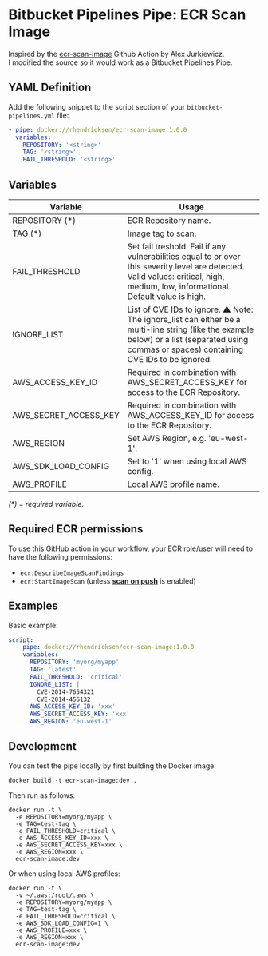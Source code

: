 # Bitbucket Pipelines Pipe: ECR Scan Image

Inspired by the [ecr-scan-image](https://github.com/alexjurkiewicz/ecr-scan-image) Github Action by Alex Jurkiewicz.  
I modified the source so it would work as a Bitbucket Pipelines Pipe.

## YAML Definition

Add the following snippet to the script section of your `bitbucket-pipelines.yml` file:

```yaml
- pipe: docker://rhendricksen/ecr-scan-image:1.0.0
  variables:
    REPOSITORY: '<string>'
    TAG: '<string>'
    FAIL_THRESHOLD: '<string>'
```

## Variables

| Variable              | Usage                                                       |
| --------------------- | ----------------------------------------------------------- |
| REPOSITORY (*)        | ECR Repository name.  |
| TAG (*)               | Image tag to scan. |
| FAIL_THRESHOLD        | Set fail treshold. Fail if any vulnerabilities equal to or over this severity level are detected. Valid values: critical, high, medium, low, informational. Default value is high. | 
| IGNORE_LIST           | List of CVE IDs to ignore.  ⚠️ Note: The ignore_list can either be a multi-line string (like the example below) or a list (separated using commas or spaces) containing CVE IDs to be ignored. | 
| AWS_ACCESS_KEY_ID     | Required in combination with AWS_SECRET_ACCESS_KEY for access to the ECR Repository. | 
| AWS_SECRET_ACCESS_KEY | Required in combination with AWS_ACCESS_KEY_ID for access to the ECR Repository. | 
| AWS_REGION            | Set AWS Region, e.g. 'eu-west-1'. | 
| AWS_SDK_LOAD_CONFIG   | Set to '1' when using local AWS config. | 
| AWS_PROFILE           | Local AWS profile name. | 

_(*) = required variable._

## Required ECR permissions

To use this GitHub action in your workflow, your ECR role/user will need to have the following permissions:
- `ecr:DescribeImageScanFindings`
- `ecr:StartImageScan` (unless [**scan on push**](https://docs.aws.amazon.com/AmazonECR/latest/userguide/image-scanning.html#scanning-repository) is enabled)

## Examples

Basic example:

```yaml
script:
  - pipe: docker://rhendricksen/ecr-scan-image:1.0.0
    variables:
      REPOSITORY: 'myorg/myapp'
      TAG: 'latest'
      FAIL_THRESHOLD: 'critical'
      IGNORE_LIST: |
        CVE-2014-7654321
        CVE-2014-456132
      AWS_ACCESS_KEY_ID: 'xxx'
      AWS_SECRET_ACCESS_KEY: 'xxx'
      AWS_REGION: 'eu-west-1'
```

## Development
You can test the pipe locally by first building the Docker image:
```
docker build -t ecr-scan-image:dev .
```

Then run as follows:
```
docker run -t \
  -e REPOSITORY=myorg/myapp \
  -e TAG=test-tag \
  -e FAIL_THRESHOLD=critical \
  -e AWS_ACCESS_KEY_ID=xxx \
  -e AWS_SECRET_ACCESS_KEY=xxx \
  -e AWS_REGION=xxx \
  ecr-scan-image:dev
```

Or when using local AWS profiles:
```
docker run -t \
  -v ~/.aws:/root/.aws \
  -e REPOSITORY=myorg/myapp \
  -e TAG=test-tag \
  -e FAIL_THRESHOLD=critical \
  -e AWS_SDK_LOAD_CONFIG=1 \
  -e AWS_PROFILE=xxx \
  -e AWS_REGION=xxx \
  ecr-scan-image:dev
```
